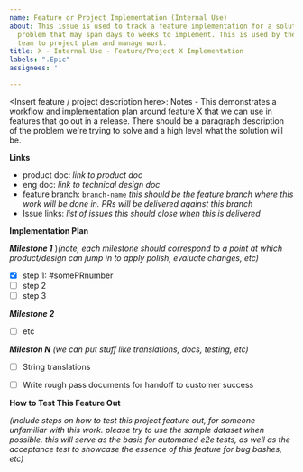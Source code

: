 ```yaml
---
name: Feature or Project Implementation (Internal Use)
about: This issue is used to track a feature implementation for a solution to a user
  problem that may span days to weeks to implement. This is used by the core Footprint
  team to project plan and manage work.
title: X - Internal Use - Feature/Project X Implementation
labels: ".Epic"
assignees: ''

---
```


<Insert feature / project description here>: Notes - This demonstrates a workflow and implementation plan around feature X that we can use in features that go out in a release. There should be a paragraph description of the problem we're trying to solve and a high level what the solution will be.

**Links**
- product doc: _link to product doc_
- eng doc: _link to technical design doc_
- feature branch: `branch-name` _this should be the feature branch where this work will be done in. PRs will be delivered against this branch_
- Issue links: _list of issues this should close when this is delivered_

**Implementation Plan**


***Milestone 1*** )_(note, each milestone should correspond to a point at which product/design can jump in to apply polish, evaluate changes, etc)_
- [x] step 1: #somePRnumber
- [ ] step 2
- [ ] step 3

***Milestone 2***
- [ ] etc

***Mileston N*** _(we can put stuff like translations, docs, testing, etc)_
- [ ] String translations
- [ ] Write rough pass documents for handoff to customer success


**How to Test This Feature Out**

_(include steps on how to test this project feature out, for someone unfamiliar with this work. please try to use the sample dataset when possible. this will serve as the basis for automated e2e tests, as well as the acceptance test to showcase the essence of this feature for bug bashes, etc)_

